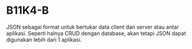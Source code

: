 # B11K4-B
JSON sebagai format untuk bertukar data client dan server atau antar aplikasi. 
Seperti halnya CRUD dengan database, akan tetapi JSON dapat digunakan lebih dari 1 aplikasi.

